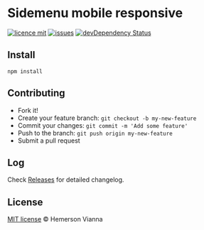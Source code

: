 # Sidemenu mobile responsive

[![licence mit](https://img.shields.io/badge/license-MIT-blue.svg)](https://github.com/resource-solutions/resource-responsive-sidemenu/blob/master/LICENSE.md)
[![issues](https://img.shields.io/github/issues/resource-solutions/resource-responsive-sidemenu.svg)](https://github.com/resource-solutions/resource-responsive-sidemenu/issues)
[![devDependency Status](https://david-dm.org/resource-solutions/resource-responsive-sidemenu/dev-status.svg)](https://david-dm.org/resource-solutions/resource-responsive-sidemenu#info=devDependencies)

## Install

```
npm install
```

## Contributing

- Fork it!
- Create your feature branch: `git checkout -b my-new-feature`
- Commit your changes: `git commit -m 'Add some feature'`
- Push to the branch: `git push origin my-new-feature`
- Submit a pull request

## Log

Check [Releases](https://github.com/resource-solutions/resource-responsive-sidemenu/releases) for detailed changelog.

## License

[MIT license](http://hemersonvianna.mit-license.org/) © Hemerson Vianna
